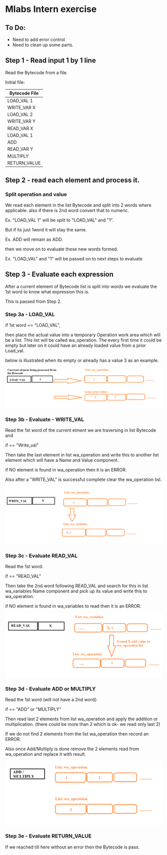 # Mlabs Intern exercise



## To Do:

- Need to add error control
- Need to clean up some parts.





## Step 1 - Read input 1 by 1 line 

Read the Bytecode from a file.



Initial file:

| Bytecode File |
| ------------- |
| LOAD_VAL 1    |
| WRITE_VAR X   |
| LOAD_VAL 2    |
| WRITE_VAR  Y  |
| READ_VAR X    |
| LOAD_VAL 1    |
| ADD           |
| READ_VAR Y    |
| MULTIPLY      |
| RETURN_VALUE  |



## Step 2  - read each element and process it.



### Split operation and value  

We read each element in the list Bytecode and split into 2 words where applicable. also if there is 2nd word convert that to numeric.

Ex. "LOAD_VAL 1" will be split to "LOAD_VAL" and "1".

But if its just 1word it will stay the same.

Ex. ADD will remain as ADD.

then we move on to evaluate these new words formed.

Ex. "LOAD_VAL" and "1" will be passed on to next steps to evaluate



## Step 3 - Evaluate each expression



After a current element of Bytecode list is split into words we evaluate the 1st word to know what expression this is. 

This is passed from Step 2.

### Step 3a - LOAD_VAL

if 1st word == "LOAD_VAL", 

then place the actual value into a temporary Operation work area which will be a list. This list will be called wa_operation. The every first time it could be empty but later on it could have an already loaded value from a prior Load_val.

below is illustrated when its empty or already has a value 3 as an example.



![image-20220110072031231](Load_val.png)





### Step 3b - Evaluate - WRITE_VAL



Read the 1st word of the current elment we are traversing in list Bytecode and 

if == "Write_val"

Then take the last element in list wa_operation and write this to another list element which will have a Name and Value component.

if NO element is found in wa_operation then it is an ERROR. 

Also after a "WRITE_VAL" is successful complete clear the wa_operation list. 



![image-20220110071407620](write_val.png)

### Step 3c - Evaluate READ_VAL



Read the 1st word:

if == "READ_VAL"

Then take the 2nd word following READ_VAL and search for this in list wa_variables Name component and pick up its value and write this to wa_operation.

if NO element is found in wa_variables to read then it is an ERROR. 



![image-20220110073258184](read_val.png)



### Step 3d - Evaluate ADD or MULTIPLY

Read the 1st word (will not have a 2nd word):

if == "ADD" or "MULTIPLY"

Then read last 2 elements from list wa_operation and apply the addition or multiplication. (there could be more than 2 which is ok- we read only last 2)

If we do not find 2 elements from the list wa_operation then record an ERROR.

Also once Add/Multiply is done remove the 2 elements read from wa_operation and replace it with result.



![image-20220110075157463](add_mult.png)

### Step 3e - Evaluate RETURN_VALUE

If we reached till here without an error then the Bytecode is pass.





